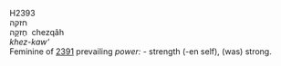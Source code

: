 H2393  
חזקה  
חֶזקָה ‎ chezqâh  
*khez-kaw‘*  
Feminine of [2391](h2391) prevailing *power: -* strength (-en self),
(was) strong.  
